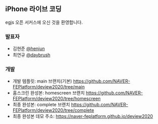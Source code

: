 ## iPhone 라이브 코딩

egjs 오픈 서커스에 오신 것을 환영합니다.

### 발표자
* 김현준 [@henjun](https://github.com/henjun)
* 최연규 [@daybrush](https://github.com/daybrush)


### 개발

* 개발 템플릿: main 브랜치(기본) https://github.com/NAVER-FEPlatform/deview2020/tree/main
* 홈스크린 완성본: homescreen 브랜치 https://github.com/NAVER-FEPlatform/deview2020/tree/homescreen
* 최종 완성본: complete 브랜치 https://github.com/NAVER-FEPlatform/deview2020/tree/complete
* 최종 완성본 데모 주소: https://naver-feplatform.github.io/deview2020
